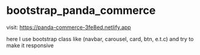# bootstrap_panda_commerce
visit: https://panda-commerce-3fe8ed.netlify.app

here I use bootstrap class like (navbar, carousel, card, btn, e.t.c) and try  to make it responsive
